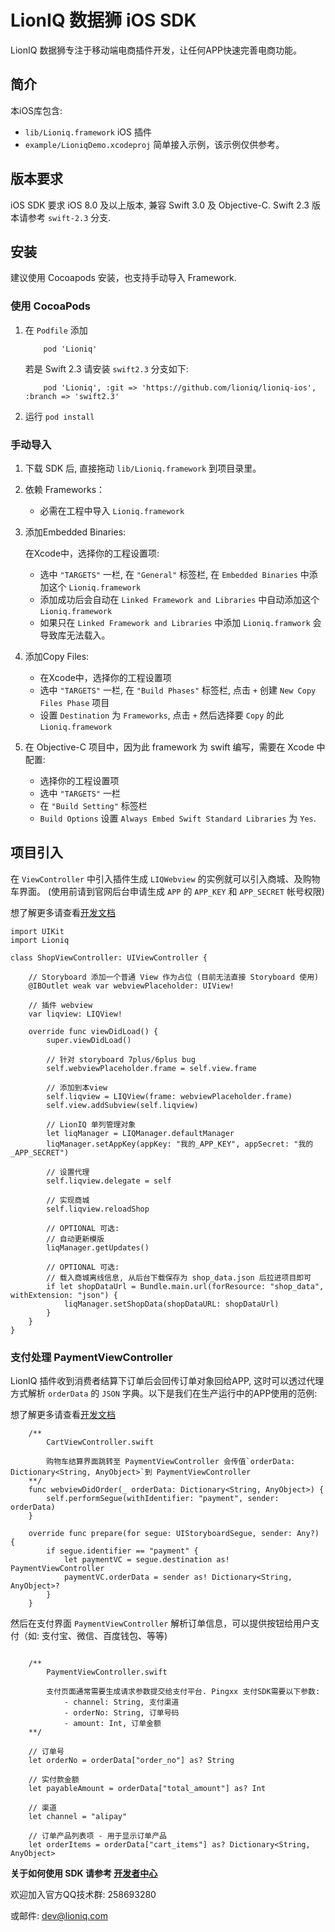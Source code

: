 # LionIQ 数据狮 iOS SDK

LionIQ 数据狮专注于移动端电商插件开发，让任何APP快速完善电商功能。

## 简介
本iOS库包含: 

- `lib/Lioniq.framework` iOS 插件
- `example/LioniqDemo.xcodeproj` 简单接入示例，该示例仅供参考。

## 版本要求
iOS SDK 要求 iOS 8.0 及以上版本, 兼容 Swift 3.0 及 Objective-C. Swift 2.3 版本请参考 `swift-2.3` 分支.

## 安装

建议使用 Cocoapods 安装，也支持手动导入 Framework.

### 使用 CocoaPods
1. 在 `Podfile` 添加
    
    ````
        pod 'Lioniq'
    ````
    
    若是 Swift 2.3 请安装 `swift2.3` 分支如下: 

    ````
        pod 'Lioniq', :git => 'https://github.com/lioniq/lioniq-ios', :branch => 'swift2.3'
    ````

2. 运行 `pod install`


### 手动导入
1. 下载 SDK 后, 直接拖动 `lib/Lioniq.framework` 到项目录里。

2. 依赖 Frameworks：

    - 必需在工程中导入 `Lioniq.framework`

3. 添加Embedded Binaries: 

    在Xcode中，选择你的工程设置项: 

    - 选中 `"TARGETS"` 一栏, 在 `"General"` 标签栏, 在 `Embedded Binaries` 中添加这个 `Lioniq.framework`
    - 添加成功后会自动在 `Linked Framework and Libraries` 中自动添加这个 `Lioniq.framework`
    - 如果只在 `Linked Framework and Libraries` 中添加 `Lioniq.framwork` 会导致库无法载入。

4. 添加Copy Files: 

    - 在Xcode中，选择你的工程设置项
    - 选中 `"TARGETS"` 一栏, 在 `"Build Phases"` 标签栏, 点击 `+` 创建 `New Copy Files Phase` 项目
    - 设置 `Destination` 为 `Frameworks`, 点击 `+` 然后选择要 `Copy` 的此 `Lioniq.framework`

5. 在 Objective-C 项目中，因为此 framework 为 swift 编写，需要在 Xcode 中配置: 

    - 选择你的工程设置项
    - 选中 `"TARGETS"` 一栏
    - 在 `"Build Setting"` 标签栏
    - `Build Options` 设置 `Always Embed Swift Standard Libraries` 为 `Yes`.
    
## 项目引入

在 `ViewController` 中引入插件生成 `LIQWebview` 的实例就可以引入商城、及购物车界面。
(使用前请到官网后台申请生成 `APP` 的 `APP_KEY` 和 `APP_SECRET` 帐号权限)

想了解更多请查看[开发文档](http://docs.lioniq.com/)

````
import UIKit
import Lioniq

class ShopViewController: UIViewController {

    // Storyboard 添加一个普通 View 作为占位 (目前无法直接 Storyboard 使用)
    @IBOutlet weak var webviewPlaceholder: UIView!

    // 插件 webview 
    var liqview: LIQView!
    
    override func viewDidLoad() {
        super.viewDidLoad()

        // 针对 storyboard 7plus/6plus bug
        self.webviewPlaceholder.frame = self.view.frame 

        // 添加到本view
        self.liqview = LIQView(frame: webviewPlaceholder.frame)
        self.view.addSubview(self.liqview)

        // LionIQ 单列管理对象
        let liqManager = LIQManager.defaultManager
        liqManager.setAppKey(appKey: "我的_APP_KEY", appSecret: "我的_APP_SECRET")

        // 设置代理
        self.liqview.delegate = self 

        // 实现商城
        self.liqview.reloadShop

        // OPTIONAL 可选: 
        // 自动更新模版
        liqManager.getUpdates()

        // OPTIONAL 可选: 
        // 载入商城离线信息, 从后台下载保存为 shop_data.json 后拉进项目即可
        if let shopDataUrl = Bundle.main.url(forResource: "shop_data", withExtension: "json") {
            liqManager.setShopData(shopDataURL: shopDataUrl)
        }
    }
}
````

### 支付处理  PaymentViewController

LionIQ 插件收到消费者结算下订单后会回传订单对象回给APP, 这时可以透过代理方式解析 `orderData` 的 `JSON` 字典。以下是我们在生产运行中的APP使用的范例: 

想了解更多请查看[开发文档](http://docs.lioniq.com/)

````
    /** 
        CartViewController.swift

        购物车结算界面跳转至 PaymentViewController 会传值`orderData: Dictionary<String, AnyObject>`到 PaymentViewController
    **/
    func webviewDidOrder(_ orderData: Dictionary<String, AnyObject>) {
        self.performSegue(withIdentifier: "payment", sender: orderData)
    }

    override func prepare(for segue: UIStoryboardSegue, sender: Any?) {
        if segue.identifier == "payment" {
            let paymentVC = segue.destination as! PaymentViewController
            paymentVC.orderData = sender as! Dictionary<String, AnyObject>?
        }
    }

````

然后在支付界面 `PaymentViewController` 解析订单信息，可以提供按钮给用户支付（如: 支付宝、微信、百度钱包、等等)

````

    /**
        PaymentViewController.swift

        支付页面通常需要生成请求参数提交给支付平台. Pingxx 支付SDK需要以下参数: 
            - channel: String, 支付渠道
            - orderNo: String, 订单号码
            - amount: Int, 订单金额
    **/

    // 订单号
    let orderNo = orderData["order_no"] as? String

    // 实付款金额
    let payableAmount = orderData["total_amount"] as? Int

    // 渠道
    let channel = "alipay" 

    // 订单产品列表项 - 用于显示订单产品
    let orderItems = orderData["cart_items"] as? Dictionary<String, AnyObject>

````


**关于如何使用 SDK 请参考 [开发者中心](http://docs.lioniq.com/)**

欢迎加入官方QQ技术群: 258693280

或邮件: dev@lioniq.com





